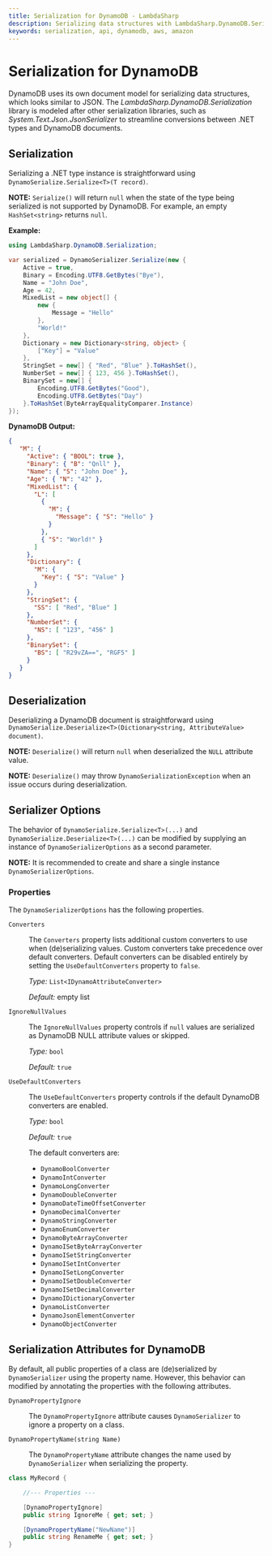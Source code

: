 ```yaml
---
title: Serialization for DynamoDB - LambdaSharp
description: Serializing data structures with LambdaSharp.DynamoDB.Serialization
keywords: serialization, api, dynamodb, aws, amazon
---
```

# Serialization for DynamoDB

DynamoDB uses its own document model for serializing data structures, which looks similar to JSON. The _LambdaSharp.DynamoDB.Serialization_ library is modeled after other serialization libraries, such as _System.Text.Json.JsonSerializer_ to streamline conversions between .NET types and DynamoDB documents.

## Serialization

Serializing a .NET type instance is straightforward using `DynamoSerialize.Serialize<T>(T record)`.

**NOTE:** `Serialize()` will return `null` when the state of the type being serialized is not supported by DynamoDB. For example, an empty `HashSet<string>` returns `null`.

**Example:**
```csharp
using LambdaSharp.DynamoDB.Serialization;

var serialized = DynamoSerializer.Serialize(new {
    Active = true,
    Binary = Encoding.UTF8.GetBytes("Bye"),
    Name = "John Doe",
    Age = 42,
    MixedList = new object[] {
        new {
            Message = "Hello"
        },
        "World!"
    },
    Dictionary = new Dictionary<string, object> {
        ["Key"] = "Value"
    },
    StringSet = new[] { "Red", "Blue" }.ToHashSet(),
    NumberSet = new[] { 123, 456 }.ToHashSet(),
    BinarySet = new[] {
        Encoding.UTF8.GetBytes("Good"),
        Encoding.UTF8.GetBytes("Day")
    }.ToHashSet(ByteArrayEqualityComparer.Instance)
});
```

**DynamoDB Output:**
```json
{
   "M": {
     "Active": { "BOOL": true },
     "Binary": { "B": "Qnll" },
     "Name": { "S": "John Doe" },
     "Age": { "N": "42" },
     "MixedList": {
       "L": [
         {
           "M": {
             "Message": { "S": "Hello" }
           }
         },
         { "S": "World!" }
       ]
     },
     "Dictionary": {
       "M": {
         "Key": { "S": "Value" }
       }
     },
     "StringSet": {
       "SS": [ "Red", "Blue" ]
     },
     "NumberSet": {
       "NS": [ "123", "456" ]
     },
     "BinarySet": {
       "BS": [ "R29vZA==", "RGF5" ]
     }
   }
}
```

## Deserialization

Deserializing a DynamoDB document is straightforward using `DynamoSerialize.Deserialize<T>(Dictionary<string, AttributeValue> document)`.

**NOTE:** `Deserialize()` will return `null` when deserialized the `NULL` attribute value.

**NOTE:** `Deserialize()` may throw `DynamoSerializationException` when an issue occurs during deserialization.


## Serializer Options

The behavior of `DynamoSerialize.Serialize<T>(...)` and `DynamoSerialize.Deserialize<T>(...)` can be modified by supplying an instance of `DynamoSerializerOptions` as a second parameter.

**NOTE:** It is recommended to create and share a single instance `DynamoSerializerOptions`.

### Properties

The `DynamoSerializerOptions` has the following properties.

<dl>

<dt><code>Converters</code></dt>
<dd>

The <code>Converters</code> property lists additional custom converters to use when (de)serializing values. Custom converters take precedence over default converters. Default converters can be disabled entirely by setting the <code>UseDefaultConverters</code> property to <code>false</code>.

<em>Type:</em> <code>List&lt;IDynamoAttributeConverter&gt;</code>

<em>Default:</em> empty list

</dd>


<dt><code>IgnoreNullValues</code></dt>
<dd>

The <code>IgnoreNullValues</code> property controls if <code>null</code> values are serialized as DynamoDB NULL attribute values or skipped.

<em>Type:</em> <code>bool</code>

<em>Default:</em> <code>true</code>

</dd>


<dt><code>UseDefaultConverters</code></dt>
<dd>

The <code>UseDefaultConverters</code> property controls if the default DynamoDB converters are enabled.

<em>Type:</em> <code>bool</code>

<em>Default:</em> <code>true</code>

The default converters are:
* `DynamoBoolConverter`
* `DynamoIntConverter`
* `DynamoLongConverter`
* `DynamoDoubleConverter`
* `DynamoDateTimeOffsetConverter`
* `DynamoDecimalConverter`
* `DynamoStringConverter`
* `DynamoEnumConverter`
* `DynamoByteArrayConverter`
* `DynamoISetByteArrayConverter`
* `DynamoISetStringConverter`
* `DynamoISetIntConverter`
* `DynamoISetLongConverter`
* `DynamoISetDoubleConverter`
* `DynamoISetDecimalConverter`
* `DynamoIDictionaryConverter`
* `DynamoListConverter`
* `DynamoJsonElementConverter`
* `DynamoObjectConverter`

</dd>

</dl>


## Serialization Attributes for DynamoDB

By default, all public properties of a class are (de)serialized by `DynamoSerializer` using the property name. However, this behavior can modified by annotating the properties with the following attributes.

<dl>

<dt><code>DynamoPropertyIgnore</code></dt>
<dd>

The <code>DynamoPropertyIgnore</code> attribute causes <code>DynamoSerializer</code> to ignore a property on a class.

</dd>


<dt><code>DynamoPropertyName(string Name)</code></dt>
<dd>

The <code>DynamoPropertyName</code> attribute changes the name used by <code>DynamoSerializer</code> when serializing the property.

</dd>

</dl>

```csharp
class MyRecord {

    //--- Properties ---

    [DynamoPropertyIgnore]
    public string IgnoreMe { get; set; }

    [DynamoPropertyName("NewName")]
    public string RenameMe { get; set; }
}
```

